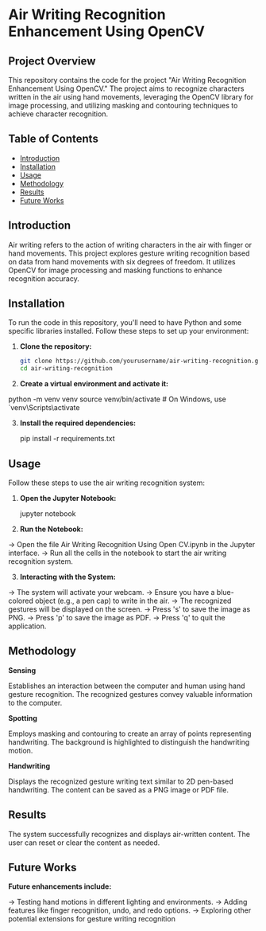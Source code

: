 # Air Writing Recognition Enhancement Using OpenCV

## Project Overview

This repository contains the code for the project "Air Writing Recognition Enhancement Using OpenCV." The project aims to recognize characters written in the air using hand movements, leveraging the OpenCV library for image processing, and utilizing masking and contouring techniques to achieve character recognition.

## Table of Contents

- [Introduction](#introduction)
- [Installation](#installation)
- [Usage](#usage)
- [Methodology](#methodology)
- [Results](#results)
- [Future Works](#future-works)

## Introduction

Air writing refers to the action of writing characters in the air with finger or hand movements. This project explores gesture writing recognition based on data from hand movements with six degrees of freedom. It utilizes OpenCV for image processing and masking functions to enhance recognition accuracy.

## Installation

To run the code in this repository, you'll need to have Python and some specific libraries installed. Follow these steps to set up your environment:

1. **Clone the repository:**

   ```bash
   git clone https://github.com/yourusername/air-writing-recognition.git
   cd air-writing-recognition
   ```

3. **Create a virtual environment and activate it:**
   
  python -m venv venv
  source venv/bin/activate  # On Windows, use `venv\Scripts\activate

3. **Install the required dependencies:**
   
   pip install -r requirements.txt

## Usage
Follow these steps to use the air writing recognition system:

1. **Open the Jupyter Notebook:**
   
   jupyter notebook

2. **Run the Notebook:**
   
  -> Open the file Air Writing Recognition Using Open CV.ipynb in the Jupyter interface.
  -> Run all the cells in the notebook to start the air writing recognition system.

3. **Interacting with the System:**
   
  -> The system will activate your webcam.
  -> Ensure you have a blue-colored object (e.g., a pen cap) to write in the air.
  -> The recognized gestures will be displayed on the screen.
  -> Press 's' to save the image as PNG.
  -> Press 'p' to save the image as PDF.
  -> Press 'q' to quit the application.

## Methodology

**Sensing**

Establishes an interaction between the computer and human using hand gesture recognition. The recognized gestures convey valuable information to the computer.

**Spotting**

Employs masking and contouring to create an array of points representing handwriting. The background is highlighted to distinguish the handwriting motion.

**Handwriting**

Displays the recognized gesture writing text similar to 2D pen-based handwriting. The content can be saved as a PNG image or PDF file.

## Results

The system successfully recognizes and displays air-written content. The user can reset or clear the content as needed.

## Future Works

**Future enhancements include:**

  -> Testing hand motions in different lighting and environments.
  -> Adding features like finger recognition, undo, and redo options.
  -> Exploring other potential extensions for gesture writing recognition
